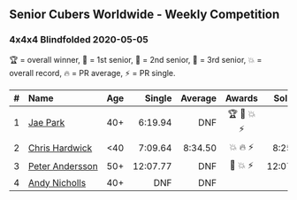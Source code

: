 ## Senior Cubers Worldwide - Weekly Competition
### 4x4x4 Blindfolded 2020-05-05

🏆 = overall winner, 🥇 = 1st senior, 🥈 = 2nd senior, 🥉 = 3rd senior, 💥 = overall record, 🔥 = PR average, ⚡ = PR single.

| # | Name | Age | Single | Average | Awards | Solve 1 | Solve 2 | Solve 3 | Video |
| :--: | :-- | :--: | --: | --: | :--: | --: | --: | --: | :-- |
| 1 | [<span style="white-space: nowrap">Jae Park</span>](../../persons/jae_park/444bf.md) | 40+ | 6:19.94 | DNF | 🏆 🥇 💥 ⚡ | DNF | 6:19.94 | DNF | [Link](https://www.facebook.com/events/2624652641189887/permalink/2625297171125434/) |
| 2 | [<span style="white-space: nowrap">Chris Hardwick</span>](../../persons/chris_hardwick/444bf.md) | <40 | 7:09.64 | 8:34.50 | 💥 🔥 ⚡ | 8:25.85 | 7:09.64 | 10:08.00 | [Link](https://www.facebook.com/events/2624652641189887/permalink/2625339637787854/) |
| 3 | [<span style="white-space: nowrap">Peter Andersson</span>](../../persons/peter_andersson/444bf.md) | 50+ | 12:07.77 | DNF | 🥈 💥 ⚡ | 12:07.77 | 14:44.42 | DNF | [Link](https://www.facebook.com/events/2624652641189887/permalink/2627420757579742/) |
| 4 | [<span style="white-space: nowrap">Andy Nicholls</span>](../../persons/andy_nicholls/444bf.md) | 40+ | DNF | DNF |  | DNF | DNF | DNF | [Link](https://www.facebook.com/events/2624652641189887/permalink/2626792320975919/) |

<!-- Global site tag (gtag.js) - Google Analytics -->
<script async src="https://www.googletagmanager.com/gtag/js?id=UA-86348435-3"></script>
<script>window.dataLayer = window.dataLayer || []; function gtag() {dataLayer.push(arguments);} gtag('js', new Date()); gtag('config', 'UA-86348435-3');</script>
